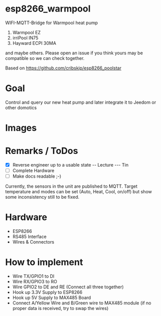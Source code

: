 # esp8266_warmpool

WIFI-MQTT-Bridge for Warmpool heat pump

  1. Warmpool EZ
  2. irriPool IN75
  3. Hayward ECPI 30MA


and maybe others. Please open an issue if you think yours may be compatible so we can check together.
 

Based on https://github.com/cribskip/esp8266_poolstar
  


# Goal
Control and query our new heat pump and later integrate it to Jeedom or other domotics
# Images


# Remarks / ToDos
- [x] Reverse engineer up to a usable state
-- Lecture
--- Tin
- [ ] Complete Hardware
- [ ] Make docs readable ;-)

Currently, the sensors in the unit are published to MQTT. Target temperature and modes can be set (Auto, Heat, Cool, on/off) but show some inconsistency still to be fixed.

# Hardware
  * ESP8266
  * RS485 Interface
  * Wires & Connectors

# How to implement
  - Wire TX/GPIO1 to DI
  - Wire RX/GPIO3 to RO
  - Wire GPIO2 to DE and RE (Connect all three together)
  - Hook up 3.3V Supply to ESP8266
  - Hook up 5V Supply to MAX485 Board
  - Connect A/Yellow Wire and B/Green wire to MAX485 module (if no proper data is received, try to swap the wires)
